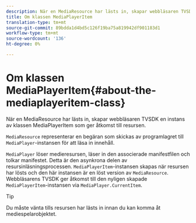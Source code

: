 ```yaml
---
description: När en MediaResource har lästs in, skapar webbläsaren TVSDK en instans av klassen MediaPlayerItem som ger åtkomst till resursen.
title: Om klassen MediaPlayerItem
translation-type: tm+mt
source-git-commit: 89bdda1d4bd5c126f19ba75a819942df901183d1
workflow-type: tm+mt
source-wordcount: '136'
ht-degree: 0%

---
```



# Om klassen MediaPlayerItem{#about-the-mediaplayeritem-class}

När en MediaResource har lästs in, skapar webbläsaren TVSDK en instans av klassen MediaPlayerItem som ger åtkomst till resursen.

`MediaResource` representerar en begäran som skickas av programlagret till `MediaPlayer`-instansen för att läsa in innehåll.

`MediaPlayer` löser medieresursen, läser in den associerade manifestfilen och tolkar manifestet. Detta är den asynkrona delen av resursinläsningsprocessen. `MediaPlayerItem`-instansen skapas när resursen har lösts och den här instansen är en löst version av `MediaResource`. Webbläsarens TVSDK ger åtkomst till den nyligen skapade `MediaPlayerItem`-instansen via `MediaPlayer.CurrentItem`.

>[!TIP]
>
>Du måste vänta tills resursen har lästs in innan du kan komma åt mediespelarobjektet.

